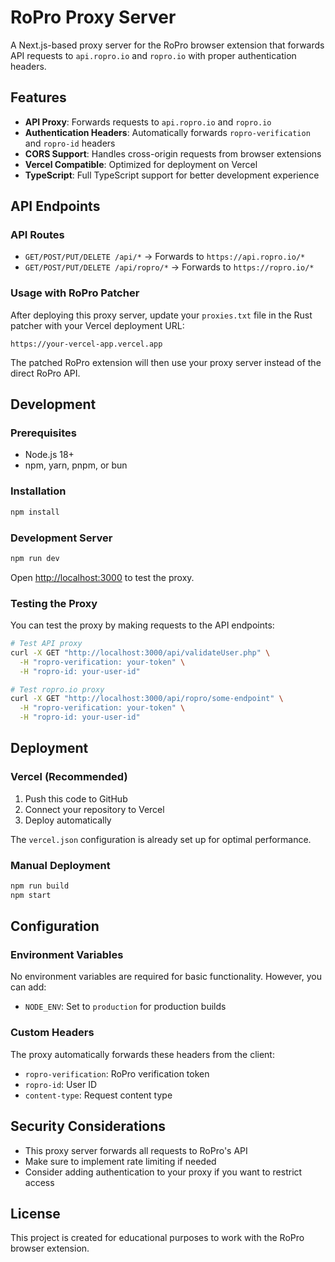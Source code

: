 # RoPro Proxy Server

A Next.js-based proxy server for the RoPro browser extension that forwards API requests to `api.ropro.io` and `ropro.io` with proper authentication headers.

## Features

- **API Proxy**: Forwards requests to `api.ropro.io` and `ropro.io`
- **Authentication Headers**: Automatically forwards `ropro-verification` and `ropro-id` headers
- **CORS Support**: Handles cross-origin requests from browser extensions
- **Vercel Compatible**: Optimized for deployment on Vercel
- **TypeScript**: Full TypeScript support for better development experience

## API Endpoints

### API Routes
- `GET/POST/PUT/DELETE /api/*` → Forwards to `https://api.ropro.io/*`
- `GET/POST/PUT/DELETE /api/ropro/*` → Forwards to `https://ropro.io/*`

### Usage with RoPro Patcher

After deploying this proxy server, update your `proxies.txt` file in the Rust patcher with your Vercel deployment URL:

```
https://your-vercel-app.vercel.app
```

The patched RoPro extension will then use your proxy server instead of the direct RoPro API.

## Development

### Prerequisites

- Node.js 18+
- npm, yarn, pnpm, or bun

### Installation

```bash
npm install
```

### Development Server

```bash
npm run dev
```

Open [http://localhost:3000](http://localhost:3000) to test the proxy.

### Testing the Proxy

You can test the proxy by making requests to the API endpoints:

```bash
# Test API proxy
curl -X GET "http://localhost:3000/api/validateUser.php" \
  -H "ropro-verification: your-token" \
  -H "ropro-id: your-user-id"

# Test ropro.io proxy
curl -X GET "http://localhost:3000/api/ropro/some-endpoint" \
  -H "ropro-verification: your-token" \
  -H "ropro-id: your-user-id"
```

## Deployment

### Vercel (Recommended)

1. Push this code to GitHub
2. Connect your repository to Vercel
3. Deploy automatically

The `vercel.json` configuration is already set up for optimal performance.

### Manual Deployment

```bash
npm run build
npm start
```

## Configuration

### Environment Variables

No environment variables are required for basic functionality. However, you can add:

- `NODE_ENV`: Set to `production` for production builds

### Custom Headers

The proxy automatically forwards these headers from the client:
- `ropro-verification`: RoPro verification token
- `ropro-id`: User ID
- `content-type`: Request content type

## Security Considerations

- This proxy server forwards all requests to RoPro's API
- Make sure to implement rate limiting if needed
- Consider adding authentication to your proxy if you want to restrict access

## License

This project is created for educational purposes to work with the RoPro browser extension.

